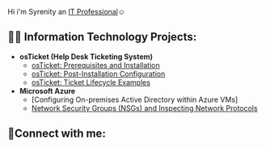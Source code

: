 Hi i'm Syrenity an <a href="https://linkedin.com/in/Josh">IT Professional</a>☺</h1>

<h2>👨‍💻 Information Technology Projects:</h2>

- <b>osTicket (Help Desk Ticketing System)</b>
  - [osTicket: Prerequisites and Installation](https://github.com/syrenity/osticket-prereqs)
  - [osTicket: Post-Installation Configuration](https://github.com/syrenity/post-install-config)
  - [osTicket: Ticket Lifecycle Examples](https://github.com/syrenuty/ticket-lifecycle)
- <b>Microsoft Azure</b>
  - [Configuring On-premises Active Directory within Azure VMs]
  - [Network Security Groups (NSGs) and Inspecting Network Protocols](https://github.com/syrenity/azure-network-protocols)

<h2>🤳Connect with me:</h2>

